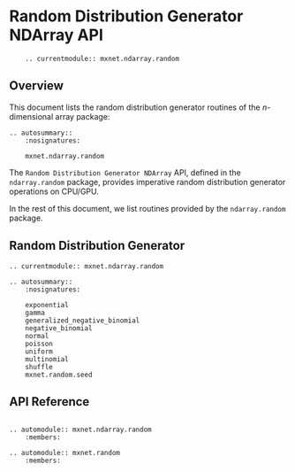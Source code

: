 # Random Distribution Generator NDArray API

```eval_rst
    .. currentmodule:: mxnet.ndarray.random
```

## Overview

This document lists the random distribution generator routines of the *n*-dimensional array package:

```eval_rst
.. autosummary::
    :nosignatures:

    mxnet.ndarray.random
```

The `Random Distribution Generator NDArray` API, defined in the `ndarray.random` package, provides
imperative random distribution generator operations on CPU/GPU.

In the rest of this document, we list routines provided by the `ndarray.random` package.

## Random Distribution Generator

```eval_rst
.. currentmodule:: mxnet.ndarray.random

.. autosummary::
    :nosignatures:

    exponential
    gamma
    generalized_negative_binomial
    negative_binomial
    normal
    poisson
    uniform
    multinomial
    shuffle
    mxnet.random.seed
```

## API Reference

<script type="text/javascript" src='../../../_static/js/auto_module_index.js'></script>

```eval_rst

.. automodule:: mxnet.ndarray.random
    :members:

.. automodule:: mxnet.random
    :members:

```

<script>auto_index("api-reference");</script>
